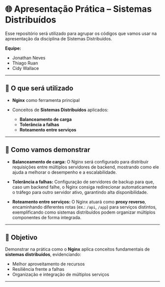 # 🌐 Apresentação Prática – Sistemas Distribuídos

Esse repositório será utilizado para agrupar os códigos que vamos usar na apresentação da disciplina de Sistemas Distribuídos.

**Equipe:**

* Jonathan Neves
* Thiago Ruan
* Cidy Wallace

---

## 🔹 O que será utilizado

* **Nginx** como ferramenta principal
* Conceitos de **Sistemas Distribuídos** aplicados:

  * **Balanceamento de carga**
  * **Tolerância a falhas**
  * **Roteamento entre serviços**

---

## 🔹 Como vamos demonstrar

* **Balanceamento de carga:**
  O Nginx será configurado para distribuir requisições entre múltiplos servidores de backend, mostrando como ele ajuda a melhorar o desempenho e a escalabilidade.

* **Tolerância a falhas:**
  Configuração de servidores de backup para que, caso um backend falhe, o Nginx consiga redirecionar automaticamente o tráfego para outro servidor ativo, garantindo alta disponibilidade.

* **Roteamento entre serviços:**
  O Nginx atuará como **proxy reverso**, encaminhando diferentes rotas (ex.: `/api`, `/app`) para serviços distintos, exemplificando como sistemas distribuídos podem organizar múltiplos componentes de forma integrada.

---

## 🔹 Objetivo

Demonstrar na prática como o **Nginx** aplica conceitos fundamentais de **sistemas distribuídos**, evidenciando:

* Melhor aproveitamento de recursos
* Resiliência frente a falhas
* Organização e integração de múltiplos serviços

---
